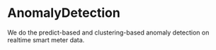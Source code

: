 # AnomalyDetection


We do the predict-based and clustering-based anomaly detection on realtime smart meter data.